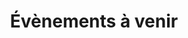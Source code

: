 ---
title: "Évènements à venir"
draft: false
show_header: false
hide_header: true
description: "Tous nos événements."
layout: "list"
---